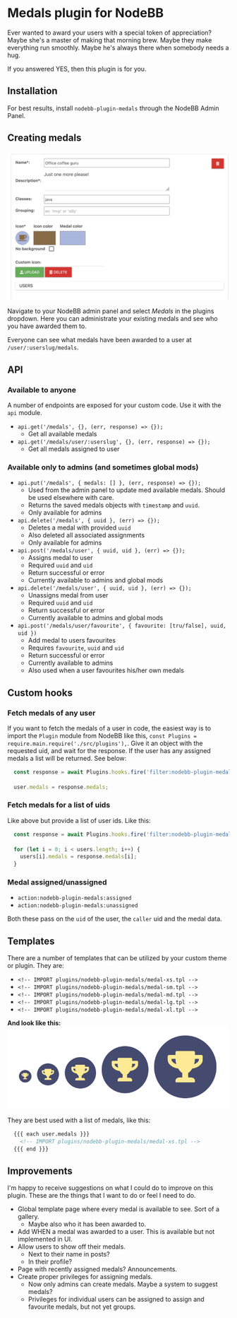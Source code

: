# Medals plugin for **NodeBB**

Ever wanted to award your users with a special token of appreciation? Maybe she's a master of making that morning brew. Maybe they make everything run smoothly. Maybe he's always there when somebody needs a hug.

If you answered YES, then this plugin is for you.

## Installation

For best results, install `nodebb-plugin-medals` through the NodeBB Admin Panel.

## Creating medals

![Medal creation](/images/admin.png)

Navigate to your NodeBB admin panel and select *Medals* in the plugins dropdown. Here you can administrate your existing medals and see who you have awarded them to.

Everyone can see what medals have been awarded to a user at `/user/:userslug/medals`.

## API

### Available to anyone

A number of endpoints are exposed for your custom code. Use it with the `api` module.

- `api.get('/medals', {}, (err, response) => {});`
  - Get all available medals
- `api.get('/medals/user/:userslug', {}, (err, response) => {});`
  - Get all medals assigned to user

### Available only to admins (and sometimes global mods)

- `api.put('/medals', { medals: [] }, (err, response) => {});`
  - Used from the admin panel to update med available medals. Should be used elsewhere with care.
  - Returns the saved medals objects with `timestamp` and `uuid`.
  - Only available for admins
- `api.delete('/medals', { uuid }, (err) => {});`
  - Deletes a medal with provided `uuid`
  - Also deleted all associated assignments
  - Only available for admins
- `api.post('/medals/user', { uuid, uid }, (err) => {});`
  - Assigns medal to user
  - Required `uuid` and `uid`
  - Return successful or error
  - Currently available to admins and global mods
- `api.delete('/medals/user', { uuid, uid }, (err) => {});`
  - Unassigns medal from user
  - Required `uuid` and `uid`
  - Return successful or error
  - Currently available to admins and global mods
- `api.post('/medals/user/favourite', { favourite: [tru/false], uuid, uid })`
  - Add medal to users favourites
  - Requires `favourite`, `uuid` and `uid`
  - Return successful or error
  - Currently available to admins
  - Also used when a user favourites his/her own medals

## Custom hooks

### Fetch medals of any user

If you want to fetch the medals of a user in code, the easiest way is to import the `Plugin` module from NodeBB like this, `const Plugins = require.main.require('./src/plugins'),`. Give it an object with the requested uid, and wait for the response. If the user has any assigned medals a list will be returned. See below:

```javascript
  const response = await Plugins.hooks.fire('filter:nodebb-plugin-medals/get-user-medals', { uid: user.uid });

  user.medals = response.medals;
```

### Fetch medals for a list of uids

Like above but provide a list of user ids. Like this:

```javascript
  const response = await Plugins.hooks.fire('filter:nodebb-plugin-medals/get-users-medals', { uids: listOfUids });

  for (let i = 0; i < users.length; i++) {
    users[i].medals = response.medals[i];
  }

```

### Medal assigned/unassigned

- `action:nodebb-plugin-medals:assigned`
- `action:nodebb-plugin-medals:unassigned`

Both these pass on the `uid` of the user, the `caller` uid and the medal data.

## Templates

There are a number of templates that can be utilized by your custom theme or plugin. They are:

- `<!-- IMPORT plugins/nodebb-plugin-medals/medal-xs.tpl -->`
- `<!-- IMPORT plugins/nodebb-plugin-medals/medal-sm.tpl -->`
- `<!-- IMPORT plugins/nodebb-plugin-medals/medal-md.tpl -->`
- `<!-- IMPORT plugins/nodebb-plugin-medals/medal-lg.tpl -->`
- `<!-- IMPORT plugins/nodebb-plugin-medals/medal-xl.tpl -->`

**And look like this:** ![Medal templates](images/medal-templates.png)

They are best used with a list of medals, like this:

```html
  {{{ each user.medals }}}
    <!-- IMPORT plugins/nodebb-plugin-medals/medal-xs.tpl -->
  {{{ end }}}
```

## Improvements

I'm happy to receive suggestions on what I could do to improve on this plugin. These are the things that I want to do or feel I need to do.

- Global template page where every medal is available to see. Sort of a gallery.
  - Maybe also who it has been awarded to.
- Add WHEN a medal was awarded to a user. This is available but not implemented in UI.
- Allow users to show off their medals.
  - Next to their name in posts?
  - In their profile?
- Page with recently assigned medals? Announcements.
- Create proper privileges for assigning medals.
  - Now only admins can create medals. Maybe a system to suggest medals?
  - Privileges for individual users can be assigned to assign and favourite medals, but not yet groups.
